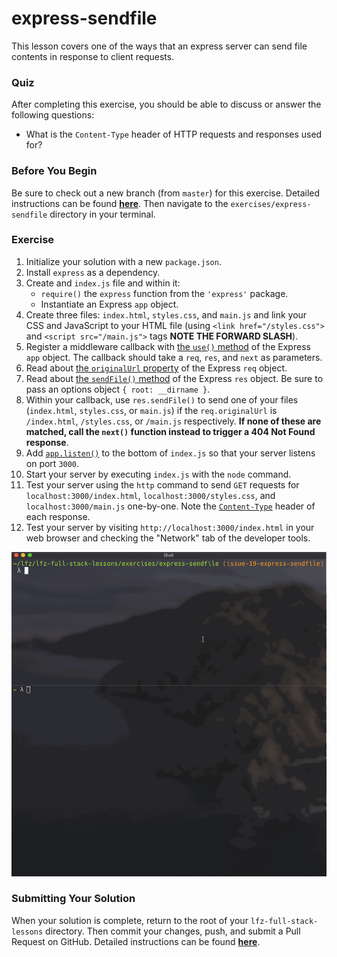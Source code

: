 # express-sendfile

This lesson covers one of the ways that an express server can send file contents in response to client requests.

### Quiz

After completing this exercise, you should be able to discuss or answer the following questions:

- What is the `Content-Type` header of HTTP requests and responses used for?

### Before You Begin

Be sure to check out a new branch (from `master`) for this exercise. Detailed instructions can be found [**here**](../../guides/before-each-exercise.md). Then navigate to the `exercises/express-sendfile` directory in your terminal.

### Exercise

1. Initialize your solution with a new `package.json`.
1. Install `express` as a dependency.
1. Create and `index.js` file and within it:
    - `require()` the `express` function from the `'express'` package.
    - Instantiate an Express `app` object.
1. Create three files: `index.html`, `styles.css`, and `main.js` and link your CSS and JavaScript to your HTML file (using `<link href="/styles.css">` and `<script src="/main.js">` tags **NOTE THE FORWARD SLASH**).
1. Register a middleware callback with [the `use()` method](https://expressjs.com/en/4x/api.html#app.use) of the Express `app` object. The callback should take a `req`, `res`, and `next` as parameters.
1. Read about [the `originalUrl` property](https://expressjs.com/en/4x/api.html#req.originalUrl) of the Express `req` object.
1. Read about [the `sendFile()` method](https://expressjs.com/en/4x/api.html#res.sendFile) of the Express `res` object. Be sure to pass an options object `{ root: __dirname }`.
1. Within your callback, use `res.sendFile()` to send one of your files (`index.html`, `styles.css`, or `main.js`) if the `req.originalUrl` is `/index.html`, `/styles.css`, or `/main.js` respectively. **If none of these are matched, call the `next()` function instead to trigger a 404 Not Found response**.
1. Add [`app.listen()`](https://expressjs.com/en/4x/api.html#app.listen) to the bottom of `index.js` so that your server listens on port `3000`.
1. Start your server by executing `index.js` with the `node` command.
1. Test your server using the `http` command to send `GET` requests for `localhost:3000/index.html`, `localhost:3000/styles.css`, and `localhost:3000/main.js` one-by-one. Note the [`Content-Type`](https://developer.mozilla.org/en-US/docs/Web/HTTP/Headers/Content-Type) header of each response.
1. Test your server by visiting `http://localhost:3000/index.html` in your web browser and checking the "Network" tab of the developer tools.

<p align="middle">
  <img src="images/express-sendfile.gif">
</p>

### Submitting Your Solution

When your solution is complete, return to the root of your `lfz-full-stack-lessons` directory. Then commit your changes, push, and submit a Pull Request on GitHub. Detailed instructions can be found [**here**](../../guides/after-each-exercise.md).
